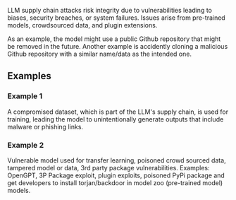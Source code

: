LLM supply chain attacks risk integrity due to vulnerabilities leading to biases, security breaches, or system failures. Issues arise from pre-trained models, crowdsourced data, and plugin extensions.

As an example, the model might use a public Github repository that might be removed in the future. Another example is accidently cloning a malicious Github repository with a similar name/data as the intended one.

## Examples

### Example 1

A compromised dataset, which is part of the LLM's supply chain, is used for training, leading the model to unintentionally generate outputs that include malware or phishing links.

### Example 2

Vulnerable model used for transfer learning, poisoned crowd sourced data, tampered model or data, 3rd party package vulnerabilities. Examples: OpenGPT, 3P Package exploit, plugin exploits, poisoned PyPi package and get developers to install torjan/backdoor in model zoo (pre-trained model) models.